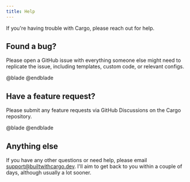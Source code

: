 ```yaml
---
title: Help
---
```


If you're having trouble with Cargo, please reach out for help.

## Found a bug?
Please open a GitHub issue with everything someone else might need to replicate the issue, including templates, custom code, or relevant configs.

@blade
<x-button text="→ Submit a bug report" target="_blank" href="https://github.com/duncanmcclean/cargo/issues/new?template=bug_report.yml" />
@endblade

## Have a feature request?
Please submit any feature requests via GitHub Discussions on the Cargo repository.

@blade
<x-button text="→ Submit a feature request" target="_blank" href="https://github.com/duncanmcclean/cargo/discussions/new?category=feature-requests" />
@endblade

## Anything else
If you have any other questions or need help, please email [support@builtwithcargo.dev](mailto:support@builtwithcargo.dev). I'll aim to get back to you within a couple of days, although usually a lot sooner.